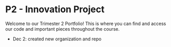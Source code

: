# P2 - Innovation Project
Welcome to our Trimester 2 Portfolio! This is where you can find and access our code and important pieces throughout the course.

- Dec 2: created new organization and repo
